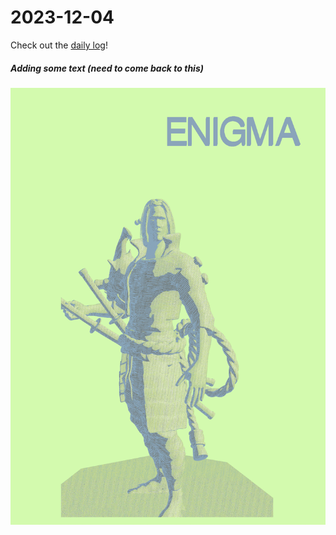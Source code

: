 # 2023-12-04

Check out the [daily log](https://notes.herson.xyz/01+Journal/2023/12/2023-12-08)!

##### Adding some text (need to come back to this)
![](static/documentation/Screenshot%202023-12-11%20at%209.54.51%20PM.png)
